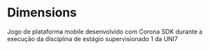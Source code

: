 # Dimensions

Jogo de plataforma mobile desenvolvido com  Corona SDK durante a execução da disciplina de estágio supervisionado 1 da UNI7
